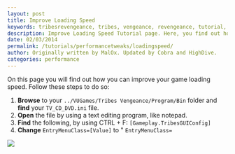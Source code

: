 ```yaml
---
layout: post
title: Improve Loading Speed
keywords: tribesrevengeance, tribes, vengeance, revengeance, tutorial, guide, improve, loading, speed, entry, menu, class
description: Improve Loading Speed Tutorial page. Here, you find out how to improve the game's loading speed!
date: 02/03/2014
permalink: /tutorials/performancetweaks/loadingspeed/
author: Originally written by MalOx. Updated by Cobra and HighDive.
categories: performance
---
```


On this page you will find out how you can improve your game loading speed. Follow these steps to do so:

1. **Browse** to your `../VUGames/Tribes Vengeance/Program/Bin` folder and **find** your `TV_CD_DVD.ini` file.
2. **Open** the file by using a text editing program, like notepad. 
3. **Find** the following, by using CTRL + F: `[Gameplay.TribesGUIConfig]`
4. **Change** `EntryMenuClass=[Value]` to " `EntryMenuClass=`

 ![](loadspeed.jpg)  
